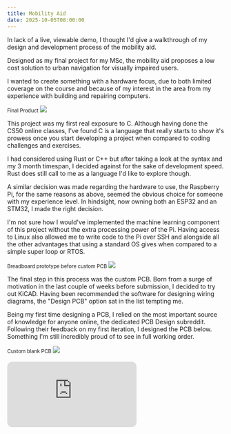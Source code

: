 ```yaml
---
title: Mobility Aid
date: 2025-10-05T08:00:00
---
```


In lack of a live, viewable demo, I thought I'd give a walkthrough of my design and development process of the mobility aid.

Designed as my final project for my MSc, the mobility aid proposes a low cost solution to urban navigation for visually impaired users.


I wanted to create something with a hardware focus, due to both limited coverage on the course and because of my interest in the area from my experience with building and repairing computers.

<div className="blogImage">
    <span><small>Final Product</small></span>
    <img src="https://d13prx4uxyzd87.cloudfront.net/product.jpeg"></img>
</div>

This project was my first real exposure to C. Although having done the CS50 online classes, I've found C is a language that really starts to show it's prowess once you start developing a project when compared to coding challenges and exercises. 


I had considered using Rust or C++ but after taking a look at the syntax and my 3 month timespan, I decided against for the sake of development speed. Rust does still call to me as a language I'd like to explore though.


A similar decision was made regarding the hardware to use, the Raspberry Pi, for the same reasons as above, seemed the obvious choice for someone with my experience level. In hindsight, now owning both an ESP32 and an STM32, I made the right decision. 


I'm not sure how I would've implemented the machine learning component of this project without the extra processing power of the Pi. Having access to Linux also allowed me to write code to the Pi over SSH and alongside all the other advantages that using a standard OS gives when compared to a simple super loop or RTOS.

<div className="blogImage">
    <span><small>Breadboard prototype before custom PCB</small></span>
    <img src="https://d13prx4uxyzd87.cloudfront.net/prototype.jpeg"></img>
</div>

The final step in this process was the custom PCB. Born from a surge of motivation in the last couple of weeks before submission, I decided to try out KiCAD. Having been recommended the software for designing wiring diagrams, the "Design PCB" option sat in the list tempting me. 

Being my first time designing a PCB, I relied on the most important source of knowledge for anyone online, the dedicated PCB Design subreddit. Following their feedback on my first iteration, I designed the PCB below. Something I'm still incredibly proud of to see in full working order. 

<div className="blogImage">
    <span><small>Custom blank PCB</small></span>
    <img src="https://d13prx4uxyzd87.cloudfront.net/empty-pcb.jpeg"></img>
</div>

  
<br>
<div className = "spotifyEmbed">
<iframe 
style="border-radius:12px" 
src="https://open.spotify.com/embed/track/6PaSOin7Y9GnXRZ5U5sMsv?utm_source=generator"
height="152" 
frameBorder="0" 
allowfullscreen="" 
allow="autoplay; clipboard-write; encrypted-media; fullscreen; picture-in-picture" 
loading="lazy">
</iframe>
</div>
